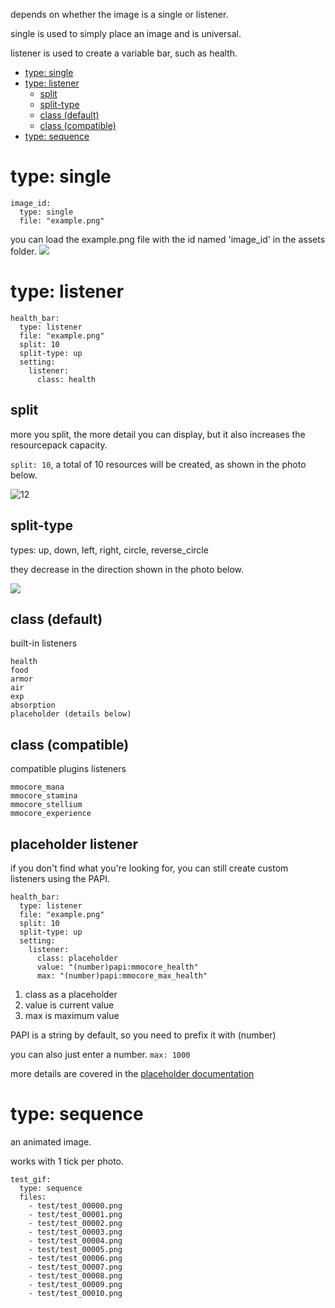 depends on whether the image is a single or listener.

single is used to simply place an image and is universal.

listener is used to create a variable bar, such as health.


- [type: single](https://github.com/toxicity188/BetterHud/wiki/images#type-single)
- [type: listener](https://github.com/toxicity188/BetterHud/wiki/images#type-listener)
  - [split](https://github.com/toxicity188/BetterHud/wiki/images#split)
  - [split-type](https://github.com/toxicity188/BetterHud/wiki/images#split-type)
  - [class (default)](https://github.com/toxicity188/BetterHud/wiki/images#class-default)
  - [class (compatible)](https://github.com/toxicity188/BetterHud/wiki/images#class-compatible)
- [type: sequence](https://github.com/toxicity188/BetterHud/wiki/images#type-sequence)

# type: single

```
image_id:
  type: single
  file: "example.png"
```
you can load the example.png file with the id named 'image_id' in the assets folder.
![](https://i.imgur.com/WZUoAZR.png)

# type: listener
```
health_bar:
  type: listener
  file: "example.png"
  split: 10
  split-type: up
  setting:
    listener:
      class: health
```

## split

more you split, the more detail you can display, but it also increases the resourcepack capacity.

`split: 10`, a total of 10 resources will be created, as shown in the photo below.

![12](https://i.imgur.com/RCK4jbq.png)

## split-type

types: up, down, left, right, circle, reverse_circle

they decrease in the direction shown in the photo below.

![](https://i.imgur.com/Q8xFIFP.png)


## class (default)
built-in listeners
```
health
food
armor
air
exp
absorption
placeholder (details below)
```

## class (compatible)
compatible plugins listeners
```
mmocore_mana
mmocore_stamina
mmocore_stellium
mmocore_experience
```


## placeholder listener
if you don't find what you're looking for, you can still create custom listeners using the PAPI.
```
health_bar:
  type: listener
  file: "example.png"
  split: 10
  split-type: up
  setting:
    listener:
      class: placeholder
      value: "(number)papi:mmocore_health"
      max: "(number)papi:mmocore_max_health"
```
1. class as a placeholder
2. value is current value
3. max is maximum value

PAPI is a string by default, so you need to prefix it with (number)

you can also just enter a number. ```max: 1000```

more details are covered in the [placeholder documentation](https://github.com/toxicity188/BetterHud/wiki/placeholders)

# type: sequence
an animated image.

works with 1 tick per photo.
```
test_gif:
  type: sequence
  files:
    - test/test_00000.png
    - test/test_00001.png
    - test/test_00002.png
    - test/test_00003.png
    - test/test_00004.png
    - test/test_00005.png
    - test/test_00006.png
    - test/test_00007.png
    - test/test_00008.png
    - test/test_00009.png
    - test/test_00010.png
```